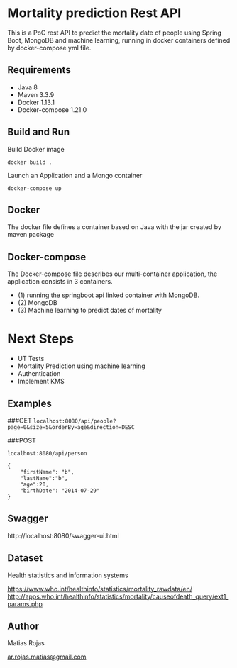 # Mortality prediction Rest API
This is a PoC rest API to predict the mortality date of people using Spring Boot, MongoDB and machine learning, running in docker containers defined by docker-compose yml file.


## Requirements
- Java 8
- Maven 3.3.9
- Docker 1.13.1
- Docker-compose 1.21.0

## Build and Run
Build Docker image
 
```docker build .```
 
Launch an Application and a Mongo container

```docker-compose up```

## Docker
The docker file defines a container based on Java with the jar created by maven package

## Docker-compose
The Docker-compose file describes our multi-container application, the application consists in 3 containers.
 - (1)  running the springboot api linked container with MongoDB.
 - (2) MongoDB
 - (3) Machine learning to predict dates of mortality
 

# Next Steps
- UT Tests
- Mortality Prediction using machine learning
- Authentication
- Implement KMS

## Examples

###GET
```localhost:8080/api/people?page=0&size=5&orderBy=age&direction=DESC```

###POST

```
localhost:8080/api/person

{
	"firstName": "b",
	"lastName":"b",
	"age":20,
	"birthDate": "2014-07-29"
}
```
## Swagger

http://localhost:8080/swagger-ui.html


## Dataset
Health statistics and information systems

https://www.who.int/healthinfo/statistics/mortality_rawdata/en/
http://apps.who.int/healthinfo/statistics/mortality/causeofdeath_query/ext1_params.php


## Author
Matias Rojas

ar.rojas.matias@gmail.com